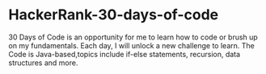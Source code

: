 # HackerRank-30-days-of-code

30 Days of Code is an opportunity for me to learn how to code or brush up on my fundamentals. Each day, I will unlock a new challenge to learn.
The Code is Java-based,topics include if-else statements, recursion, data structures and more.

